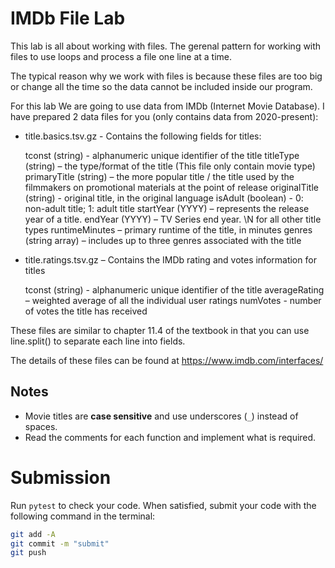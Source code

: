 # IMDb File Lab

This lab is all about working with files.  The gerenal pattern for working
with files to use loops and process a file one line at a time.

The typical reason why we work with files is because these files are too big or
change all the time so the data cannot be included inside our program.  

For this lab We are going to use data from IMDb (Internet Movie Database).  I
have prepared 2 data files for you (only contains data from 2020-present):

 - title.basics.tsv.gz - Contains the following fields for titles:

    tconst (string) - alphanumeric unique identifier of the title
    titleType (string) – the type/format of the title (This file only contain movie type)
    primaryTitle (string) – the more popular title / the title used by the filmmakers 
                            on promotional materials at the point of release
    originalTitle (string) - original title, in the original language
    isAdult (boolean) - 0: non-adult title; 1: adult title
    startYear (YYYY) – represents the release year of a title.
    endYear (YYYY) – TV Series end year. \\N for all other title types
    runtimeMinutes – primary runtime of the title, in minutes
    genres (string array) – includes up to three genres associated with the title
    
 - title.ratings.tsv.gz – Contains the IMDb rating and votes information for titles
 
    tconst (string) - alphanumeric unique identifier of the title
    averageRating – weighted average of all the individual user ratings
    numVotes - number of votes the title has received

These files are similar to chapter 11.4 of the textbook in that you 
can use line.split() to separate each line into fields.

The details of these files can be found at https://www.imdb.com/interfaces/

## Notes

- Movie titles are **case sensitive** and use underscores (`_`) instead of spaces.
- Read the comments for each function and implement what is required.

# Submission

Run `pytest` to check your code.  When satisfied, submit your code with the following command 
in the terminal:

```bash
git add -A
git commit -m "submit"
git push
```
